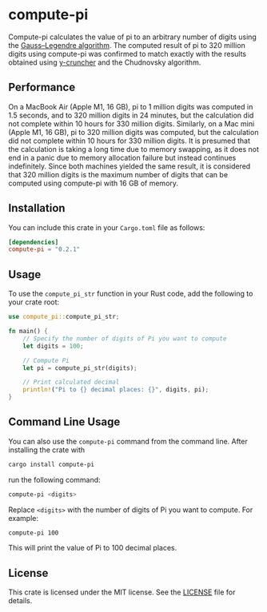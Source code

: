 # compute-pi

Compute-pi calculates the value of pi to an arbitrary number of digits using the [Gauss–Legendre algorithm](https://en.wikipedia.org/wiki/Gauss%E2%80%93Legendre_algorithm). The computed result of pi to 320 million digits using compute-pi was confirmed to match exactly with the results obtained using [y-cruncher](http://www.numberworld.org/y-cruncher/) and the Chudnovsky algorithm.

## Performance

On a MacBook Air (Apple M1, 16 GB), pi to 1 million digits was computed in 1.5 seconds, and to 320 million digits in 24 minutes, but the calculation did not complete within 10 hours for 330 million digits. Similarly, on a Mac mini (Apple M1, 16 GB), pi to 320 million digits was computed, but the calculation did not complete within 10 hours for 330 million digits. It is presumed that the calculation is taking a long time due to memory swapping, as it does not end in a panic due to memory allocation failure but instead continues indefinitely. Since both machines yielded the same result, it is considered that 320 million digits is the maximum number of digits that can be computed using compute-pi with 16 GB of memory.

## Installation

You can include this crate in your `Cargo.toml` file as follows:

```toml
[dependencies]
compute-pi = "0.2.1"
```

## Usage

To use the `compute_pi_str` function in your Rust code, add the following to your crate root:

```rust
use compute_pi::compute_pi_str;

fn main() {
    // Specify the number of digits of Pi you want to compute
    let digits = 100;

    // Compute Pi
    let pi = compute_pi_str(digits);

    // Print calculated decimal
    println!("Pi to {} decimal places: {}", digits, pi);
}
```

## Command Line Usage

You can also use the `compute-pi` command from the command line. After installing the crate with
```bash
cargo install compute-pi
```
run the following command:

```bash
compute-pi <digits>
```

Replace `<digits>` with the number of digits of Pi you want to compute. For example:

```bash
compute-pi 100
```

This will print the value of Pi to 100 decimal places.

## License

This crate is licensed under the MIT license. See the [LICENSE](LICENSE) file for details.
